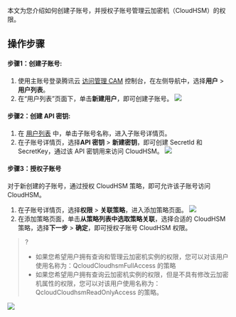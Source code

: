 本文为您介绍如何创建子账号，并授权子账号管理云加密机（CloudHSM）的权限。

## 操作步骤
#### 步骤1：创建子账号:

1. 使用主账号登录腾讯云 [访问管理 CAM](https://console.cloud.tencent.com/cam) 控制台，在左侧导航中，选择**用户** > **用户列表**。
2. 在“用户列表”页面下，单击**新建用户**，即可创建子账号。 
![](https://main.qcloudimg.com/raw/f638334b3ed923751b5b0cc5fe146767.png) 

#### 步骤2：创建 API 密钥:

1. 在 [用户列表](https://console.cloud.tencent.com/cam) 中，单击子账号名称，进入子账号详情页。
2. 在子账号详情页，选择**API 密钥** > **新建密钥**，即可创建 SecretId 和 SecretKey，通过该 API 密钥用来访问 CloudHSM。 
![](https://main.qcloudimg.com/raw/4f07bc35bf942b6ed4de005b0f0b7cdb.png)

#### 步骤3：授权子账号

对于新创建的子账号，通过授权 CloudHSM 策略，即可允许该子账号访问 CloudHSM。
1. 在子账号详情页，选择**权限** > **关联策略**，进入添加策略页面。 
![](https://main.qcloudimg.com/raw/8b2b9f7617b0c7f992d62f0ac331de7f.png) 
2. 在添加策略页面，单击**从策略列表中选取策略关联**，选择合适的 CloudHSM 策略，选择**下一步** > **确定**，即可授权子账号 CloudHSM 权限。
>?
>- 如果您希望用户拥有查询和管理云加密机实例的权限，您可以对该用户使用名称为：QcloudCloudhsmFullAccess 的策略
>- 如果您希望用户拥有查询云加密机实例的权限，但是不具有修改云加密机属性的权限，您可以对该用户使用名称为：QcloudCloudhsmReadOnlyAccess 的策略。
>
![](https://main.qcloudimg.com/raw/3d3a465d5829a5df6a6693aa9cac424c.png)
